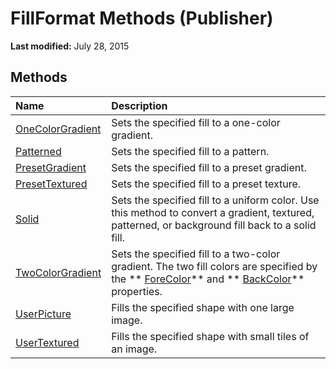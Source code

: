 
# FillFormat Methods (Publisher)

 **Last modified:** July 28, 2015


## Methods



|**Name**|**Description**|
|:-----|:-----|
| [OneColorGradient](e4ebf7c5-41af-8227-85de-10cc08ad9f91.md)|Sets the specified fill to a one-color gradient.|
| [Patterned](10e363b7-1160-55d3-5c97-733b7742b619.md)|Sets the specified fill to a pattern.|
| [PresetGradient](d97c4ce8-5cef-6f53-d0c8-8bcf9ab8bb80.md)|Sets the specified fill to a preset gradient.|
| [PresetTextured](971eac34-4e29-c898-93c8-9e71bd92238d.md)|Sets the specified fill to a preset texture.|
| [Solid](e34f6bc0-308b-4f86-5ce9-87e05c4a2089.md)|Sets the specified fill to a uniform color. Use this method to convert a gradient, textured, patterned, or background fill back to a solid fill.|
| [TwoColorGradient](7b0d1b19-a7bf-7b3d-66f4-60dfc588abfe.md)|Sets the specified fill to a two-color gradient. The two fill colors are specified by the  ** [ForeColor](39e7cf23-2ff8-69f3-8bf3-9051959c5418.md)** and ** [BackColor](61c6171b-f707-6741-68d2-5389bb3fac10.md)** properties.|
| [UserPicture](b1eaf724-42b4-657f-4d88-bc8547664893.md)|Fills the specified shape with one large image.|
| [UserTextured](fe1a1e06-8bdc-8022-6d4b-6f320f587baf.md)|Fills the specified shape with small tiles of an image.|
